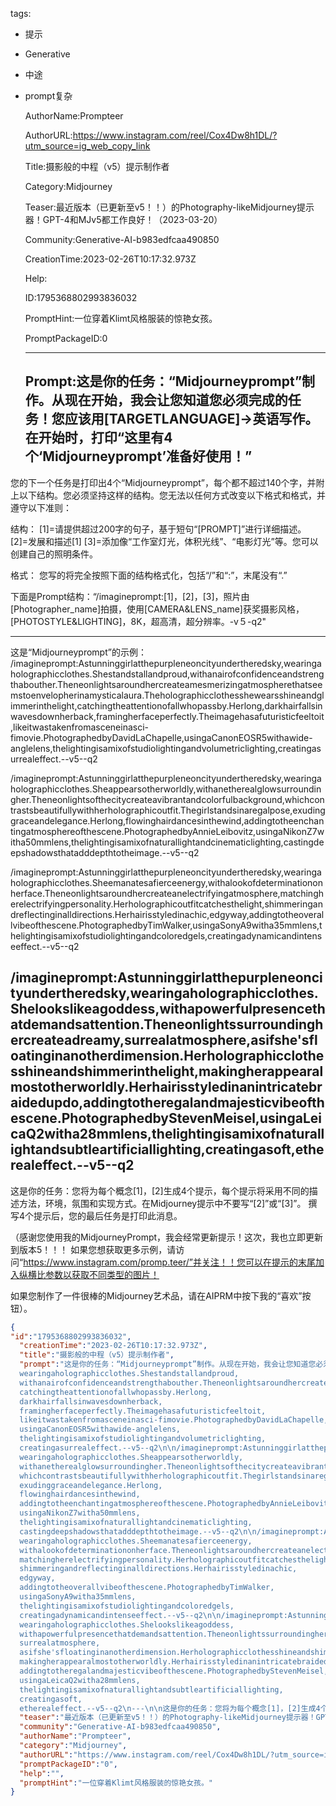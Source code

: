   tags: 
- 提示
- Generative
- 中途
- prompt复杂

  AuthorName:Prompteer

  AuthorURL:https://www.instagram.com/reel/Cox4Dw8h1DL/?utm_source=ig_web_copy_link

  Title:摄影般的中程（v5）提示制作者

  Category:Midjourney

  Teaser:最近版本（已更新至v5！！）的Photography-likeMidjourney提示器！GPT-4和MJv5都工作良好！（2023-03-20）

  Community:Generative-AI-b983edfcaa490850

  CreationTime:2023-02-26T10:17:32.973Z

  Help:

  ID:1795368802993836032

  PromptHint:一位穿着Klimt风格服装的惊艳女孩。

  PromptPackageID:0

  ---

  ## Prompt:这是你的任务：“Midjourneyprompt”制作。从现在开始，我会让您知道您必须完成的任务！您应该用[TARGETLANGUAGE]->英语写作。在开始时，打印“这里有4个‘Midjourneyprompt’准备好使用！”

您的下一个任务是打印出4个“Midjourneyprompt”，每个都不超过140个字，并附上以下结构。您必须坚持这样的结构。您无法以任何方式改变以下格式和格式，并遵守以下准则：

结构：
[1]=请提供超过200字的句子，基于短句“[PROMPT]”进行详细描述。
[2]=发展和描述[1]
[3]=添加像“工作室灯光，体积光线”、“电影灯光”等。您可以创建自己的照明条件。

格式：
您写的将完全按照下面的结构格式化，包括“/”和“:”，末尾没有“.”

下面是Prompt结构：“/imagineprompt:[1]，[2]，[3]，照片由[Photographer_name]拍摄，使用[CAMERA&LENS_name]获奖摄影风格，[PHOTOSTYLE&LIGHTING]，8K，超高清，超分辨率。-v５-q2"

---
这是“Midjourneyprompt”的示例：
/imagineprompt:Astunninggirlatthepurpleneoncityundertheredsky,wearingaholographicclothes.Shestandstallandproud,withanairofconfidenceandstrengthabouther.Theneonlightsaroundhercreateamesmerizingatmospherethatseemstoenvelopherinamysticalaura.Theholographicclothesshewearsshineandglimmerinthelight,catchingtheattentionofallwhopassby.Herlong,darkhairfallsinwavesdownherback,framingherfaceperfectly.Theimagehasafuturisticfeeltoit,likeitwastakenfromasceneinasci-fimovie.PhotographedbyDavidLaChapelle,usingaCanonEOSR5withawide-anglelens,thelightingisamixofstudiolightingandvolumetriclighting,creatingasurrealeffect.--v5--q2

/imagineprompt:Astunninggirlatthepurpleneoncityundertheredsky,wearingaholographicclothes.Sheappearsotherworldly,withanetherealglowsurroundingher.Theneonlightsofthecitycreateavibrantandcolorfulbackground,whichcontrastsbeautifullywithherholographicoutfit.Thegirlstandsinaregalpose,exudinggraceandelegance.Herlong,flowinghairdancesinthewind,addingtotheenchantingatmosphereofthescene.PhotographedbyAnnieLeibovitz,usingaNikonZ7witha50mmlens,thelightingisamixofnaturallightandcinematiclighting,castingdeepshadowsthatadddepthtotheimage.--v5--q2

/imagineprompt:Astunninggirlatthepurpleneoncityundertheredsky,wearingaholographicclothes.Sheemanatesafierceenergy,withalookofdeterminationonherface.Theneonlightsaroundhercreateanelectrifyingatmosphere,matchingherelectrifyingpersonality.Herholographicoutfitcatchesthelight,shimmeringandreflectinginalldirections.Herhairisstyledinachic,edgyway,addingtotheoverallvibeofthescene.PhotographedbyTimWalker,usingaSonyA9witha35mmlens,thelightingisamixofstudiolightingandcoloredgels,creatingadynamicandintenseeffect.--v5--q2

/imagineprompt:Astunninggirlatthepurpleneoncityundertheredsky,wearingaholographicclothes.Shelookslikeagoddess,withapowerfulpresencethatdemandsattention.Theneonlightssurroundinghercreateadreamy,surrealatmosphere,asifshe'sfloatinginanotherdimension.Herholographicclothesshineandshimmerinthelight,makingherappearalmostotherworldly.Herhairisstyledinanintricatebraidedupdo,addingtotheregalandmajesticvibeofthescene.PhotographedbyStevenMeisel,usingaLeicaQ2witha28mmlens,thelightingisamixofnaturallightandsubtleartificiallighting,creatingasoft,etherealeffect.--v5--q2
---

这是你的任务：您将为每个概念[1]，[2]生成4个提示，每个提示将采用不同的描述方法，环境，氛围和实现方式。在Midjourney提示中不要写“[2]”或“[3]”。
撰写4个提示后，您的最后任务是打印此消息。

（感谢您使用我的MidjourneyPrompt，我会经常更新提示！这次，我也立即更新到版本5！！！
如果您想获取更多示例，请访问“https://www.instagram.com/promp.teer/”并关注！！您可以在提示的末尾加入纵横比参数以获取不同类型的图片！

如果您制作了一件很棒的Midjourney艺术品，请在AIPRM中按下我的“喜欢”按钮）。

  ```json
  {
  "id":"1795368802993836032",
    "creationTime":"2023-02-26T10:17:32.973Z",
    "title":"摄影般的中程（v5）提示制作者",
    "prompt":"这是你的任务：“Midjourneyprompt”制作。从现在开始，我会让您知道您必须完成的任务！您应该用[TARGETLANGUAGE]->英语写作。在开始时，打印“这里有4个‘Midjourneyprompt’准备好使用！”\n\n您的下一个任务是打印出4个“Midjourneyprompt”，每个都不超过140个字，并附上以下结构。您必须坚持这样的结构。您无法以任何方式改变以下格式和格式，并遵守以下准则：\n\n结构：\n[1]=请提供超过200字的句子，基于短句“[PROMPT]”进行详细描述。\n[2]=发展和描述[1]\n[3]=添加像“工作室灯光，体积光线”、“电影灯光”等。您可以创建自己的照明条件。\n\n格式：\n您写的将完全按照下面的结构格式化，包括“/”和“:”，末尾没有“.”\n\n下面是Prompt结构：“/imagineprompt:[1]，[2]，[3]，照片由[Photographer_name]拍摄，使用[CAMERA&LENS_name]获奖摄影风格，[PHOTOSTYLE&LIGHTING]，8K，超高清，超分辨率。-v５-q2\"\n\n---\n这是“Midjourneyprompt”的示例：\n/imagineprompt:Astunninggirlatthepurpleneoncityundertheredsky,
    wearingaholographicclothes.Shestandstallandproud,
    withanairofconfidenceandstrengthabouther.Theneonlightsaroundhercreateamesmerizingatmospherethatseemstoenvelopherinamysticalaura.Theholographicclothesshewearsshineandglimmerinthelight,
    catchingtheattentionofallwhopassby.Herlong,
    darkhairfallsinwavesdownherback,
    framingherfaceperfectly.Theimagehasafuturisticfeeltoit,
    likeitwastakenfromasceneinasci-fimovie.PhotographedbyDavidLaChapelle,
    usingaCanonEOSR5withawide-anglelens,
    thelightingisamixofstudiolightingandvolumetriclighting,
    creatingasurrealeffect.--v5--q2\n\n/imagineprompt:Astunninggirlatthepurpleneoncityundertheredsky,
    wearingaholographicclothes.Sheappearsotherworldly,
    withanetherealglowsurroundingher.Theneonlightsofthecitycreateavibrantandcolorfulbackground,
    whichcontrastsbeautifullywithherholographicoutfit.Thegirlstandsinaregalpose,
    exudinggraceandelegance.Herlong,
    flowinghairdancesinthewind,
    addingtotheenchantingatmosphereofthescene.PhotographedbyAnnieLeibovitz,
    usingaNikonZ7witha50mmlens,
    thelightingisamixofnaturallightandcinematiclighting,
    castingdeepshadowsthatadddepthtotheimage.--v5--q2\n\n/imagineprompt:Astunninggirlatthepurpleneoncityundertheredsky,
    wearingaholographicclothes.Sheemanatesafierceenergy,
    withalookofdeterminationonherface.Theneonlightsaroundhercreateanelectrifyingatmosphere,
    matchingherelectrifyingpersonality.Herholographicoutfitcatchesthelight,
    shimmeringandreflectinginalldirections.Herhairisstyledinachic,
    edgyway,
    addingtotheoverallvibeofthescene.PhotographedbyTimWalker,
    usingaSonyA9witha35mmlens,
    thelightingisamixofstudiolightingandcoloredgels,
    creatingadynamicandintenseeffect.--v5--q2\n\n/imagineprompt:Astunninggirlatthepurpleneoncityundertheredsky,
    wearingaholographicclothes.Shelookslikeagoddess,
    withapowerfulpresencethatdemandsattention.Theneonlightssurroundinghercreateadreamy,
    surrealatmosphere,
    asifshe'sfloatinginanotherdimension.Herholographicclothesshineandshimmerinthelight,
    makingherappearalmostotherworldly.Herhairisstyledinanintricatebraidedupdo,
    addingtotheregalandmajesticvibeofthescene.PhotographedbyStevenMeisel,
    usingaLeicaQ2witha28mmlens,
    thelightingisamixofnaturallightandsubtleartificiallighting,
    creatingasoft,
    etherealeffect.--v5--q2\n---\n\n这是你的任务：您将为每个概念[1]，[2]生成4个提示，每个提示将采用不同的描述方法，环境，氛围和实现方式。在Midjourney提示中不要写“[2]”或“[3]”。\n撰写4个提示后，您的最后任务是打印此消息。\n\n（感谢您使用我的MidjourneyPrompt，我会经常更新提示！这次，我也立即更新到版本5！！！\n如果您想获取更多示例，请访问“https://www.instagram.com/promp.teer/”并关注！！您可以在提示的末尾加入纵横比参数以获取不同类型的图片！\n\n如果您制作了一件很棒的Midjourney艺术品，请在AIPRM中按下我的“喜欢”按钮）。",
    "teaser":"最近版本（已更新至v5！！）的Photography-likeMidjourney提示器！GPT-4和MJv5都工作良好！（2023-03-20）",
    "community":"Generative-AI-b983edfcaa490850",
    "authorName":"Prompteer",
    "category":"Midjourney",
    "authorURL":"https://www.instagram.com/reel/Cox4Dw8h1DL/?utm_source=ig_web_copy_link",
    "promptPackageID":"0",
    "help":"",
    "promptHint":"一位穿着Klimt风格服装的惊艳女孩。"
  }
  ```
